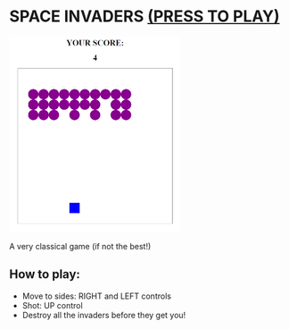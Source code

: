 # SPACE INVADERS <a href="https://jesserds.github.io/space-invaders/" target="_blank">(PRESS TO PLAY)</a>

<a href="https://jesserds.github.io/space-invaders//" target="_blank"><img src="s-i.gif" alt="space-invaders" height=350 class="center"/></a>

A very classical game (if not the best!)

## <strong>How to play:</strong>

- Move to sides: RIGHT and LEFT controls
- Shot: UP control
- Destroy all the invaders before they get you!
